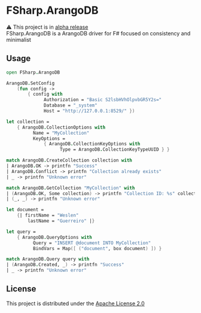 # FSharp.ArangoDB

⚠️ This project is in [alpha release](https://www.nuget.org/packages/FSharp.ArangoDB)  
FSharp.ArangoDB is a ArangoDB driver for F# focused on consistency and minimalist

## Usage

```fsharp
open FSharp.ArangoDB

ArangoDB.SetConfig
    (fun config ->
        { config with
              Authorization = "Basic S2lsbHVhOlpvbGR5Y2s="
              Database = "_system"
              Host = "http://127.0.0.1:8529/" })

let collection =
    { ArangoDB.CollectionOptions with
          Name = "MyCollection"
          KeyOptions =
              { ArangoDB.CollectionKeyOptions with
                    Type = ArangoDB.CollectionKeyTypeUUID } }

match ArangoDB.CreateCollection collection with
| ArangoDB.OK -> printfn "Success"
| ArangoDB.Conflict -> printfn "Collection already exists"
| _ -> printfn "Unknown error"

match ArangoDB.GetCollection "MyCollection" with
| (ArangoDB.OK, Some collection) -> printfn "Collection ID: %s" collection.ID
| (_, _) -> printfn "Unknown error"

let document =
    {| firstName = "Weslen"
        lastName = "Guerreiro" |}

let query =
    { ArangoDB.QueryOptions with
          Query = "INSERT @document INTO MyCollection"
          BindVars = Map([ ("document", box document) ]) }

match ArangoDB.Query query with
| (ArangoDB.Created, _) -> printfn "Success"
| _ -> printfn "Unknown error"
```

## License

This project is distributed under the [Apache License 2.0](LICENSE)
